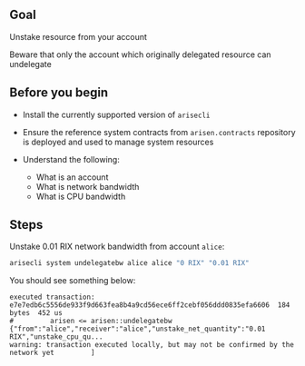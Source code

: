 ## Goal

Unstake resource from your account

Beware that only the account which originally delegated resource can undelegate

## Before you begin

* Install the currently supported version of `arisecli`

* Ensure the reference system contracts from `arisen.contracts` repository is deployed and used to manage system resources

* Understand the following:
  * What is an account
  * What is network bandwidth
  * What is CPU bandwidth

## Steps

Unstake 0.01 RIX network bandwidth from account `alice`:

```sh
arisecli system undelegatebw alice alice "0 RIX" "0.01 RIX"
```

You should see something below:

```console
executed transaction: e7e7edb6c5556de933f9d663fea8b4a9cd56ece6ff2cebf056ddd0835efa6606  184 bytes  452 us
#         arisen <= arisen::undelegatebw          {"from":"alice","receiver":"alice","unstake_net_quantity":"0.01 RIX","unstake_cpu_qu...
warning: transaction executed locally, but may not be confirmed by the network yet         ]
```

